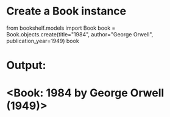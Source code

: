 # Create a Book instance
from bookshelf.models import Book
book = Book.objects.create(title="1984", author="George Orwell", publication_year=1949)
book

# Output:
# <Book: 1984 by George Orwell (1949)>